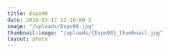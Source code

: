 ```yaml
---
title: Expo98
date: 2019-03-17 12:18:00 Z
image: "/uploads/Expo98.jpg"
thumbnail-image: "/uploads/{Expo98}_thumbnail.jpg"
layout: photo
---
```


